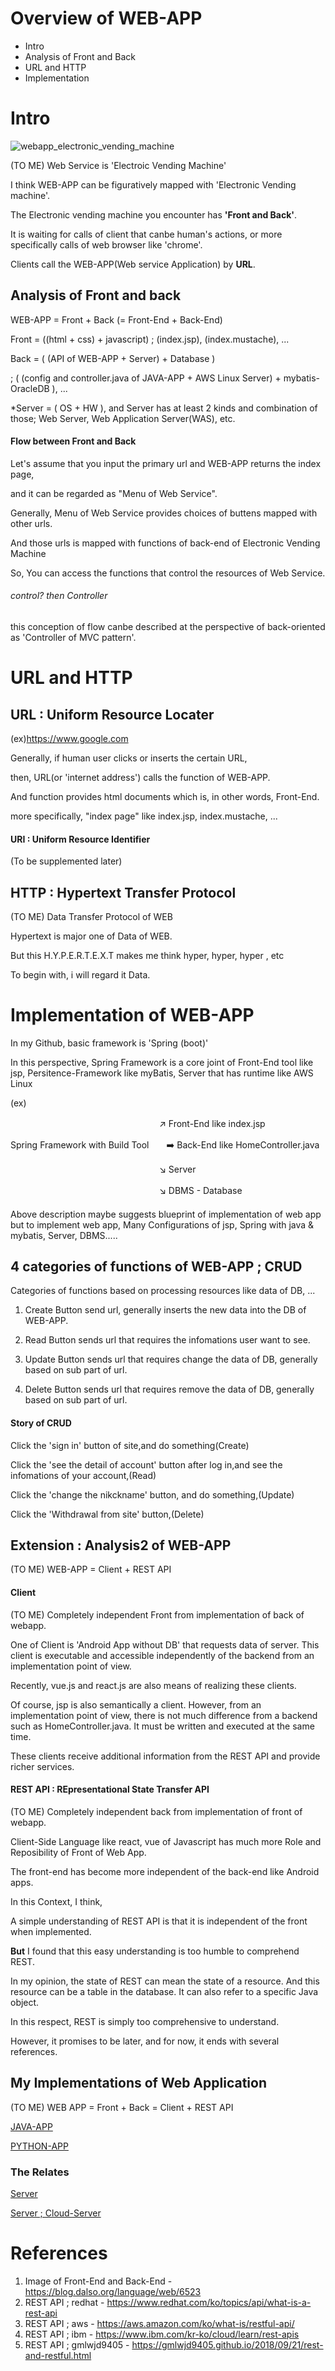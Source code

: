 # Overview of WEB-APP
* Intro
* Analysis of Front and Back
* URL and HTTP
* Implementation

# Intro
![webapp_electronic_vending_machine](./imgs/1.png)

(TO ME) Web Service is 'Electroic Vending Machine'

I think WEB-APP can be figuratively mapped with 'Electronic Vending machine'.

The Electronic vending machine you encounter has __'Front and Back'__.

It is waiting for calls of client that canbe human's actions, or more specifically calls of web browser like 'chrome'.

Clients call the WEB-APP(Web service Application) by __URL__.

## Analysis of Front and back

WEB-APP = Front + Back (= Front-End + Back-End)

Front = ((html + css) + javascript) ; (index.jsp), (index.mustache), ...

Back = ( (API of WEB-APP + Server) + Database )

; ( (config and controller.java of JAVA-APP + AWS Linux Server) + mybatis-OracleDB ), ...

*Server = ( OS + HW ), and Server has at least 2 kinds and combination of those; Web Server, Web Application Server(WAS), etc.

#### Flow between Front and Back

Let's assume that you input the primary url and WEB-APP returns the index page,

and it can be regarded as "Menu of Web Service".

Generally, Menu of Web Service provides choices of buttens mapped with other urls.

And those urls is mapped with functions of back-end of Electronic Vending Machine

So, You can access the functions that control the resources of Web Service.


###### control? then Controller
this conception of flow canbe described at the perspective of back-oriented as 'Controller of MVC pattern'.

# URL and HTTP

## URL : Uniform Resource Locater
(ex)https://www.google.com

Generally, if human user clicks or inserts the certain URL,

then, URL(or 'internet address') calls the function of WEB-APP.

And function provides html documents which is, in other words, Front-End.

more specifically, "index page"  like index.jsp, index.mustache, ...

#### URI : Uniform Resource Identifier
(To be supplemented later)

## HTTP : Hypertext Transfer Protocol
(TO ME) Data Transfer Protocol of WEB

Hypertext is major one of Data of WEB.

But this H.Y.P.E.R.T.E.X.T makes me think hyper, hyper, hyper , etc

To begin with, i will regard it Data.

# Implementation of WEB-APP

In my Github, basic framework is 'Spring (boot)'

In this perspective, Spring Framework is a core joint of Front-End tool like jsp, Persitence-Framework like myBatis, Server that has runtime like AWS Linux

(ex)

　　　　　　　　　　　　　　　　　:arrow_upper_right: Front-End like index.jsp

Spring Framework with Build Tool　　:arrow_right: Back-End like HomeController.java

　　　　　　　　　　　　　　　　　:arrow_lower_right: Server

　　　　　　　　　　　　　　　　　:arrow_lower_right:  DBMS - Database

####
Above description maybe suggests blueprint of implementation of web app
but to implement web app, Many Configurations of jsp, Spring with java & mybatis, Server, DBMS.....

## 4 categories of functions of WEB-APP ; CRUD
Categories of functions based on processing resources like data of DB, ...

1. Create
Button send url, generally inserts the new data into the DB of WEB-APP.

2. Read
Button sends url that requires the infomations user want to see.

3. Update
Button sends url that requires change the data of DB, generally based on sub part of url.

4. Delete
Button sends url that requires remove the data of DB, generally based on sub part of url.

#### Story of CRUD
Click the 'sign in' button of site,and do something(Create)

Click the 'see the detail of account' button after log in,and see the infomations of your account,(Read)

Click the 'change the nikckname' button, and do something,(Update)

Click the 'Withdrawal from site' button,(Delete)

## Extension : Analysis2 of WEB-APP
(TO ME) WEB-APP = Client + REST API

#### Client
(TO ME) Completely independent Front from implementation of back of webapp.

One of Client is 'Android App without DB' that requests data of server. This client is executable and accessible independently of the backend from an implementation point of view.

Recently, vue.js and react.js are also means of realizing these clients.

Of course, jsp is also semantically a client. However, from an implementation point of view, there is not much difference from a backend such as HomeController.java. It must be written and executed at the same time.

These clients receive additional information from the REST API and provide richer services.

#### REST API :  REpresentational State Transfer API
(TO ME) Completely independent back from implementation of front of webapp.

Client-Side Language like react, vue of Javascript has much more Role and Reposibility of Front of Web App.

The front-end has become more independent of the back-end like Android apps.

In this Context, I think,

A simple understanding of REST API is that it is independent of the front when implemented.

__But__ I found that this easy understanding is too humble to comprehend REST.

In my opinion, the state of REST can mean the state of a resource. And this resource can be a table in the database. It can also refer to a specific Java object.

In this respect, REST is simply too comprehensive to understand.

However, it promises to be later, and for now, it ends with several references.

## My Implementations of Web Application
(TO ME) WEB APP = Front + Back = Client + REST API

[JAVA-APP](https://github.com/devsacti/JAVA-APP)

[PYTHON-APP](https://github.com/devsacti/PYTHON-APP)

### The Relates
[Server](https://github.com/devsacti/Server)

[Server ; Cloud-Server](https://github.com/devsacti/Cloud-Server-and-Extensions)

# References
1. Image of Front-End and Back-End - https://blog.dalso.org/language/web/6523
2. REST API ; redhat - https://www.redhat.com/ko/topics/api/what-is-a-rest-api
3. REST API ; aws - https://aws.amazon.com/ko/what-is/restful-api/
4. REST API ; ibm - https://www.ibm.com/kr-ko/cloud/learn/rest-apis
5. REST API ; gmlwjd9405 - https://gmlwjd9405.github.io/2018/09/21/rest-and-restful.html